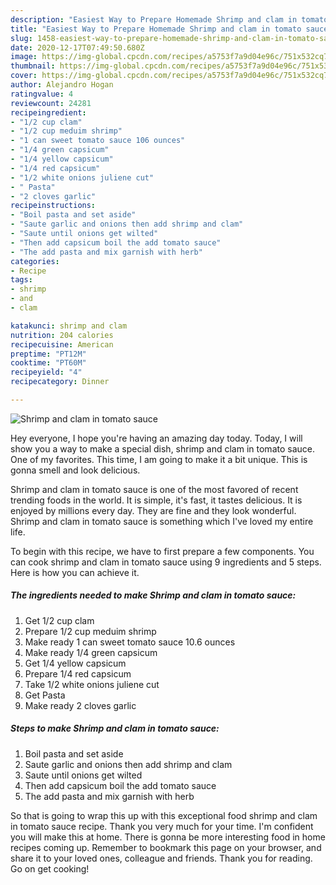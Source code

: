 ```yaml
---
description: "Easiest Way to Prepare Homemade Shrimp and clam in tomato sauce"
title: "Easiest Way to Prepare Homemade Shrimp and clam in tomato sauce"
slug: 1458-easiest-way-to-prepare-homemade-shrimp-and-clam-in-tomato-sauce
date: 2020-12-17T07:49:50.680Z
image: https://img-global.cpcdn.com/recipes/a5753f7a9d04e96c/751x532cq70/shrimp-and-clam-in-tomato-sauce-recipe-main-photo.jpg
thumbnail: https://img-global.cpcdn.com/recipes/a5753f7a9d04e96c/751x532cq70/shrimp-and-clam-in-tomato-sauce-recipe-main-photo.jpg
cover: https://img-global.cpcdn.com/recipes/a5753f7a9d04e96c/751x532cq70/shrimp-and-clam-in-tomato-sauce-recipe-main-photo.jpg
author: Alejandro Hogan
ratingvalue: 4
reviewcount: 24281
recipeingredient:
- "1/2 cup clam"
- "1/2 cup meduim shrimp"
- "1 can sweet tomato sauce 106 ounces"
- "1/4 green capsicum"
- "1/4 yellow capsicum"
- "1/4 red capsicum"
- "1/2 white onions juliene cut"
- " Pasta"
- "2 cloves garlic"
recipeinstructions:
- "Boil pasta and set aside"
- "Saute garlic and onions then add shrimp and clam"
- "Saute until onions get wilted"
- "Then add capsicum boil the add tomato sauce"
- "The add pasta and mix garnish with herb"
categories:
- Recipe
tags:
- shrimp
- and
- clam

katakunci: shrimp and clam 
nutrition: 204 calories
recipecuisine: American
preptime: "PT12M"
cooktime: "PT60M"
recipeyield: "4"
recipecategory: Dinner

---
```



![Shrimp and clam in tomato sauce](https://img-global.cpcdn.com/recipes/a5753f7a9d04e96c/751x532cq70/shrimp-and-clam-in-tomato-sauce-recipe-main-photo.jpg)

Hey everyone, I hope you're having an amazing day today. Today, I will show you a way to make a special dish, shrimp and clam in tomato sauce. One of my favorites. This time, I am going to make it a bit unique. This is gonna smell and look delicious.

Shrimp and clam in tomato sauce is one of the most favored of recent trending foods in the world. It is simple, it's fast, it tastes delicious. It is enjoyed by millions every day. They are fine and they look wonderful. Shrimp and clam in tomato sauce is something which I've loved my entire life.




To begin with this recipe, we have to first prepare a few components. You can cook shrimp and clam in tomato sauce using 9 ingredients and 5 steps. Here is how you can achieve it.

<!--inarticleads1-->

##### The ingredients needed to make Shrimp and clam in tomato sauce:

1. Get 1/2 cup clam
1. Prepare 1/2 cup meduim shrimp
1. Make ready 1 can sweet tomato sauce 10.6 ounces
1. Make ready 1/4 green capsicum
1. Get 1/4 yellow capsicum
1. Prepare 1/4 red capsicum
1. Take 1/2 white onions juliene cut
1. Get  Pasta
1. Make ready 2 cloves garlic




<!--inarticleads2-->

##### Steps to make Shrimp and clam in tomato sauce:

1. Boil pasta and set aside
1. Saute garlic and onions then add shrimp and clam
1. Saute until onions get wilted
1. Then add capsicum boil the add tomato sauce
1. The add pasta and mix garnish with herb




So that is going to wrap this up with this exceptional food shrimp and clam in tomato sauce recipe. Thank you very much for your time. I'm confident you will make this at home. There is gonna be more interesting food in home recipes coming up. Remember to bookmark this page on your browser, and share it to your loved ones, colleague and friends. Thank you for reading. Go on get cooking!
